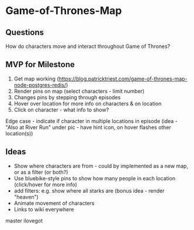 # Game-of-Thrones-Map

## Questions
How do characters move and interact throughout Game of Thrones?

## MVP for Milestone
1. Get map working (https://blog.patricktriest.com/game-of-thrones-map-node-postgres-redis/)
2. Render pins on map (select characters - limit number)
3. Changes pins by stepping through episodes
4. Hover over location for more info on characters & on location
5. Click on character - what info to show?

Edge case - indicate if character in multiple locations in episode
(idea - "Also at River Run" under pic - have hint icon, on hover flashes other location(s))

## Ideas
- Show where characters are from - could by implemented as a new map, or as a filter (or both?)
- Use bluebike-style pins to show how many people in each location (click/hover for more info)
- add filters: e.g. show where all starks are (bonus idea - render "heaven")
- Animate movement of characters
- Links to wiki everywhere


master
ilovegot
